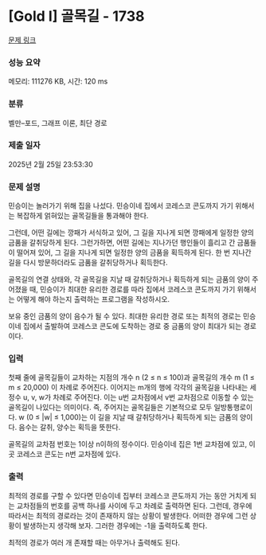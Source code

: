 # [Gold I] 골목길 - 1738 

[문제 링크](https://www.acmicpc.net/problem/1738) 

### 성능 요약

메모리: 111276 KB, 시간: 120 ms

### 분류

벨만–포드, 그래프 이론, 최단 경로

### 제출 일자

2025년 2월 25일 23:53:30

### 문제 설명

<p>민승이는 놀러가기 위해 집을 나섰다. 민승이네 집에서 코레스코 콘도까지 가기 위해서는 복잡하게 얽혀있는 골목길들을 통과해야 한다.</p>

<p>그런데, 어떤 길에는 깡패가 서식하고 있어, 그 길을 지나게 되면 깡패에게 일정한 양의 금품을 갈취당하게 된다. 그런가하면, 어떤 길에는 지나가던 행인들이 흘리고 간 금품들이 떨어져 있어, 그 길을 지나게 되면 일정한 양의 금품을 획득하게 된다. 한 번 지나간 길을 다시 방문하더라도 금품을 갈취당하거나 획득한다.</p>

<p>골목길의 연결 상태와, 각 골목길을 지날 때 갈취당하거나 획득하게 되는 금품의 양이 주어졌을 때, 민승이가 최대한 유리한 경로를 따라 집에서 코레스코 콘도까지 가기 위해서는 어떻게 해야 하는지 출력하는 프로그램을 작성하시오. </p>

<p>보유 중인 금품의 양이 음수가 될 수 있다. 최대한 유리한 경로 또는 최적의 경로는 민승이네 집에서 출발하여 코레스코 콘도에 도착하는 경로 중 금품의 양이 최대가 되는 경로이다. </p>

### 입력 

 <p>첫째 줄에 골목길들이 교차하는 지점의 개수 n (2 ≤ n ≤ 100)과 골목길의 개수 m (1 ≤ m ≤ 20,000) 이 차례로 주어진다. 이어지는 m개의 행에 각각의 골목길을 나타내는 세 정수 u, v, w가 차례로 주어진다. 이는 u번 교차점에서 v번 교차점으로 이동할 수 있는 골목길이 나있다는 의미이다. 즉, 주어지는 골목길들은 기본적으로 모두 일방통행로이다. w (0 ≤ |w| ≤ 1,000)는 이 길을 지날 때 갈취당하거나 획득하게 되는 금품의 양이다. 음수는 갈취, 양수는 획득을 뜻한다.</p>

<p>골목길의 교차점 번호는 1이상 n이하의 정수이다. 민승이네 집은 1번 교차점에 있고, 이곳 코레스코 콘도는 n번 교차점에 있다.</p>

### 출력 

 <p>최적의 경로를 구할 수 있다면 민승이네 집부터 코레스코 콘도까지 가는 동안 거치게 되는 교차점들의 번호를 공백 하나를 사이에 두고 차례로 출력하면 된다. 그런데, 경우에 따라서는 최적의 경로라는 것이 존재하지 않는 상황이 발생한다. 어떠한 경우에 그런 상황이 발생하는지 생각해 보자. 그러한 경우에는 -1을 출력하도록 한다.</p>

<p>최적의 경로가 여러 개 존재할 때는 아무거나 출력해도 된다.</p>

